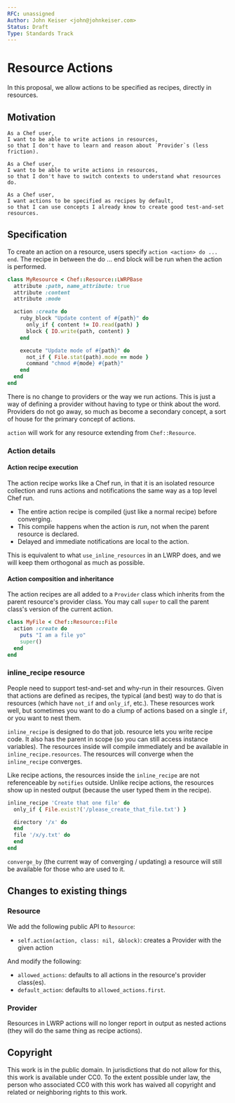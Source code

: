 ```yaml
---
RFC: unassigned
Author: John Keiser <john@johnkeiser.com>
Status: Draft
Type: Standards Track
---
```


# Resource Actions

In this proposal, we allow actions to be specified as recipes, directly in resources.

## Motivation

    As a Chef user,
    I want to be able to write actions in resources,
    so that I don't have to learn and reason about `Provider`s (less friction).

    As a Chef user,
    I want to be able to write actions in resources,
    so that I don't have to switch contexts to understand what resources do.

    As a Chef user,
    I want actions to be specified as recipes by default,
    so that I can use concepts I already know to create good test-and-set resources.

## Specification

To create an action on a resource, users specify `action <action> do ... end`.
The recipe in between the do ... end block will be run when the action is
performed.

```ruby
class MyResource < Chef::Resource::LWRPBase
  attribute :path, name_attribute: true
  attribute :content
  attribute :mode

  action :create do
    ruby_block "Update content of #{path}" do
      only_if { content != IO.read(path) }
      block { IO.write(path, content) }
    end

    execute "Update mode of #{path}" do
      not_if { File.stat(path).mode == mode }
      command "chmod #{mode} #{path}"
    end
  end
end
```

There is no change to providers or the way we run actions.  This is just a way
of defining a provider without having to type or think about the word.  Providers
do not go away, so much as become a secondary concept, a sort of house for the
primary concept of actions.

`action` will work for any resource extending from `Chef::Resource`.

### Action details

#### Action recipe execution

The action recipe works like a Chef run, in that it is an isolated resource
collection and runs actions and notifications the same way as a top level Chef
run.

- The entire action recipe is compiled (just like a normal recipe) before
  converging.
- This compile happens when the action is *run*, not when the parent resource
  is declared.
- Delayed and immediate notifications are local to the action.

This is equivalent to what `use_inline_resources` in an LWRP does, and we will
keep them orthogonal as much as possible.

#### Action composition and inheritance

The action recipes are all added to a `Provider` class which inherits from the
parent resource's provider class.  You may call `super` to call the parent
class's version of the current action.

```ruby
class MyFile < Chef::Resource::File
  action :create do
    puts "I am a file yo"
    super()
  end
end
```

### inline_recipe resource

People need to support test-and-set and why-run in their resources. Given that
actions are defined as recipes, the typical (and best) way to do that is
resources (which have `not_if` and `only_if`, etc.). These resources work well,
but sometimes you want to do a clump of actions based on a single `if`, or you
want to nest them.

`inline_recipe` is designed to do that job.  resource lets you write recipe
code. It also has the parent in scope (so you can still access instance
variables). The resources inside will compile immediately and be available in
`inline_recipe.resources`.  The resources will converge when the `inline_recipe`
converges.

Like recipe actions, the resources inside the `inline_recipe` are not
referenceable by `notifies` outside.  Unlike recipe actions, the resources show
up in nested output (because the user typed them in the recipe).

```ruby
inline_recipe 'Create that one file' do
  only_if { File.exist?('/please_create_that_file.txt') }

  directory '/x' do
  end
  file '/x/y.txt' do
  end
end
```

`converge_by` (the current way of converging / updating) a resource will still
be available for those who are used to it.

## Changes to existing things

### Resource

We add the following public API to `Resource`:

- `self.action(action, class: nil, &block)`: creates a Provider with the given
  action

And modify the following:

- `allowed_actions`: defaults to all actions in the resource's provider class(es).
- `default_action`: defaults to `allowed_actions.first`.

### Provider

Resources in LWRP actions will no longer report in output as nested actions
(they will do the same thing as recipe actions).

## Copyright

This work is in the public domain. In jurisdictions that do not allow for this,
this work is available under CC0. To the extent possible under law, the person
who associated CC0 with this work has waived all copyright and related or
neighboring rights to this work.
